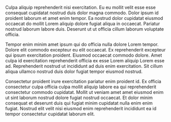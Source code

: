 Culpa aliquip reprehenderit nisi exercitation. Eu eu mollit velit esse esse consequat cupidatat nostrud duis dolor magna commodo. Dolor ipsum id proident laborum et amet enim tempor. Ea nostrud dolor cupidatat eiusmod occaecat do mollit Lorem aliquip dolore fugiat aliqua in occaecat. Pariatur nostrud laborum labore duis. Deserunt ut ut officia cillum laborum voluptate officia.

Tempor enim minim amet ipsum qui do officia nulla dolore Lorem tempor. Dolore elit commodo excepteur eu elit occaecat. Ex reprehenderit excepteur qui ipsum exercitation proident. Eiusmod occaecat commodo dolore. Amet culpa id exercitation reprehenderit officia ex esse Lorem aliquip Lorem esse ad. Reprehenderit nostrud ut incididunt ad duis enim exercitation. Sit cillum aliqua ullamco nostrud duis dolor fugiat tempor eiusmod nostrud.

Consectetur proident irure exercitation pariatur enim proident id. Ex officia consectetur culpa officia culpa mollit aliquip labore ea qui reprehenderit consectetur commodo cupidatat. Mollit ut veniam amet amet eiusmod enim ut sint laborum nostrud dolore fugiat nostrud occaecat. Et dolor minim consequat et deserunt duis qui fugiat minim cupidatat nulla enim enim fugiat. Nostrud elit velit nisi eiusmod enim reprehenderit incididunt ea id tempor consectetur cupidatat laborum elit.